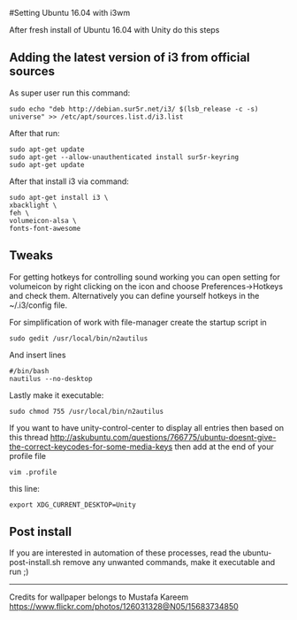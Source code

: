 #Setting Ubuntu 16.04 with i3wm

After fresh install of Ubuntu 16.04 with Unity do this steps

## Adding the latest version of i3 from official sources
As super user run this command:
```
sudo echo "deb http://debian.sur5r.net/i3/ $(lsb_release -c -s) universe" >> /etc/apt/sources.list.d/i3.list
```
After that run:
```
sudo apt-get update
sudo apt-get --allow-unauthenticated install sur5r-keyring
sudo apt-get update
```
After that install i3 via command:
```
sudo apt-get install i3 \
xbacklight \
feh \
volumeicon-alsa \
fonts-font-awesome
```

## Tweaks
For getting hotkeys for controlling sound working you can open setting for volumeicon by right clicking on the icon and choose Preferences->Hotkeys and check them. Alternatively you can define yourself hotkeys in the ~/.i3/config file.

For simplification of work with file-manager create the startup script in
```
sudo gedit /usr/local/bin/n2autilus
```
And insert lines
```
#/bin/bash
nautilus --no-desktop
```
Lastly make it executable:
```
sudo chmod 755 /usr/local/bin/n2autilus
```
If you want to have unity-control-center to display all entries then based on this thread
http://askubuntu.com/questions/766775/ubuntu-doesnt-give-the-correct-keycodes-for-some-media-keys
then add at the end of your profile file
```
vim .profile
```
this line:
```
export XDG_CURRENT_DESKTOP=Unity
```
## Post install
If you are interested in automation of these processes, read the ubuntu-post-install.sh remove any unwanted commands, make it executable and run ;)

---

Credits for wallpaper belongs to Mustafa Kareem
https://www.flickr.com/photos/126031328@N05/15683734850
